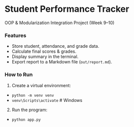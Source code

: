 # Student Performance Tracker

OOP & Modularization Integration Project (Week 9–10)

### Features

* Store student, attendance, and grade data.
* Calculate final scores & grades.
* Display summary in the terminal.
* Export report to a Markdown file (`out/report.md`).

### How to Run

1. Create a virtual environment:

* `python -m venv venv`
* `venv\Scripts\activate`  # Windows

2. Run the program:

* `python app.py`
